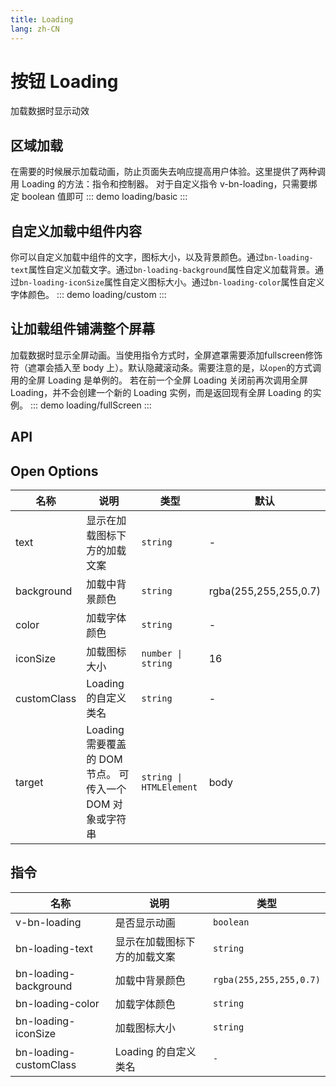 ```yaml
---
title: Loading
lang: zh-CN
---
```


# 按钮 Loading
加载数据时显示动效

## 区域加载
在需要的时候展示加载动画，防止页面失去响应提高用户体验。这里提供了两种调用 Loading 的方法：指令和控制器。 对于自定义指令 v-bn-loading，只需要绑定 boolean 值即可
::: demo 
loading/basic
:::


## 自定义加载中组件内容
你可以自定义加载中组件的文字，图标大小，以及背景颜色。通过`bn-loading-text`属性自定义加载文字。通过`bn-loading-background`属性自定义加载背景。通过`bn-loading-iconSize`属性自定义图标大小。通过`bn-loading-color`属性自定义字体颜色。
::: demo 
loading/custom
:::


## 让加载组件铺满整个屏幕
加载数据时显示全屏动画。当使用指令方式时，全屏遮罩需要添加fullscreen修饰符（遮罩会插入至 body 上）。默认隐藏滚动条。需要注意的是，以`open`的方式调用的全屏 Loading 是单例的。 若在前一个全屏 Loading 关闭前再次调用全屏 Loading，并不会创建一个新的 Loading 实例，而是返回现有全屏 Loading 的实例。
::: demo 
loading/fullScreen
:::


## API
## Open Options
|名称|说明|类型|默认|
|---|---|---|---|
|text|显示在加载图标下方的加载文案|`string`|-|
|background|加载中背景颜色|`string`|rgba(255,255,255,0.7)|
|color|加载字体颜色|`string`|-|
|iconSize|加载图标大小|`number \| string`|16|
|customClass|Loading 的自定义类名|`string`|-|
|target|Loading 需要覆盖的 DOM 节点。 可传入一个 DOM 对象或字符串|`string \| HTMLElement`|body|

## 指令
|名称|说明|类型|
|---|---|---|
|v-bn-loading|是否显示动画|`boolean`|
|bn-loading-text|显示在加载图标下方的加载文案|`string`|
|bn-loading-background|加载中背景颜色|`rgba(255,255,255,0.7)`|
|bn-loading-color|加载字体颜色|`string`|
|bn-loading-iconSize|加载图标大小|`string`|
|bn-loading-customClass|Loading 的自定义类名|`-`|













